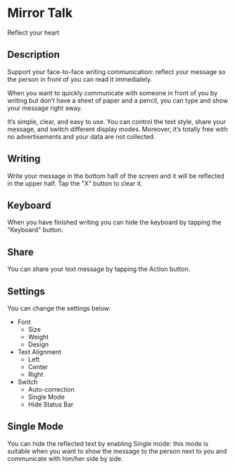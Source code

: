 # Mirror Talk
Reflect your heart

## Description
Support your face-to-face writing communication: reflect your message so the person in front of you can read it immediately.

When you want to quickly communicate with someone in front of you by writing but don’t have a sheet of paper and a pencil, you can type and show your message right away.

It’s simple, clear, and easy to use. You can control the text style, share your message, and switch different display modes. Moreover, it’s totally free with no advertisements and your data are not collected.

## Writing
Write your message in the bottom half of the screen and it will be reflected in the upper half. Tap the "X" button to clear it.

## Keyboard
When you have finished writing you can hide the keyboard by tapping the "Keyboard" button.

## Share
You can share your text message by tapping the Action button. 

## Settings
You can change the settings below:

- Font
    - Size
    - Weight
    - Design
- Text Alignment
    - Left
    - Center
    - Right 
- Switch
    - Auto-correction
    - Single Mode
    - Hide Status Bar

## Single Mode
You can hide the reflected text by enabling Single mode: this mode is suitable when you want to show the message to the person next to you and communicate with him/her side by side.
